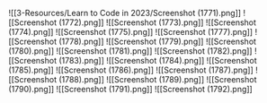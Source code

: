 ![[3-Resources/Learn to Code in 2023/Screenshot (1771).png]]
![[Screenshot (1772).png]]
![[Screenshot (1773).png]]
![[Screenshot (1774).png]]
![[Screenshot (1775).png]]
![[Screenshot (1777).png]]
![[Screenshot (1778).png]]
![[Screenshot (1779).png]]
![[Screenshot (1780).png]]
![[Screenshot (1781).png]]
![[Screenshot (1782).png]]
![[Screenshot (1783).png]]
![[Screenshot (1784).png]]
![[Screenshot (1785).png]]
![[Screenshot (1786).png]]
![[Screenshot (1787).png]]
![[Screenshot (1788).png]]
![[Screenshot (1789).png]]
![[Screenshot (1790).png]]
![[Screenshot (1791).png]]
![[Screenshot (1792).png]]

